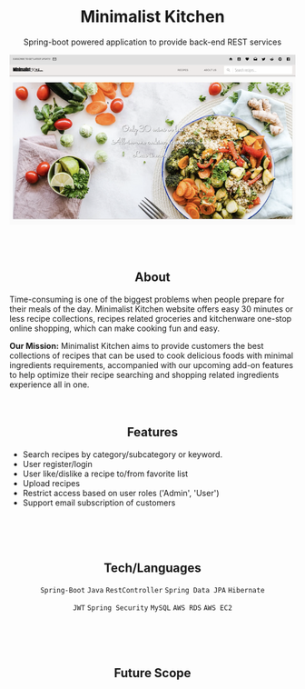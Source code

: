 <h1 align="center"> Minimalist Kitchen</h1>
<p align="center">Spring-boot powered application to provide back-end REST services</p>
<div align="center">
  <img align="center" src="https://github.com/xdietcode/mkitchen/blob/final/src/ext/mk_main.png">
</div>
<br>
<br>
<br>
<h2 align="center">About</h2>
Time-consuming is one of the biggest problems when people prepare for their meals of the day. Minimalist Kitchen website offers easy 30 minutes or less recipe collections, recipes related groceries and kitchenware one-stop online shopping, which can make cooking fun and easy.

**Our Mission:**
Minimalist Kitchen aims to provide customers the best collections of recipes that can be used to cook delicious foods with minimal ingredients requirements, accompanied with our upcoming add-on features  to help optimize their recipe searching and shopping related ingredients experience all in one.
<br>
<br>
<br>
<h2 align="center">Features</h2>

*  Search recipes by category/subcategory or keyword.
*  User register/login
*  User like/dislike a recipe to/from favorite list
* Upload recipes
* Restrict access based on user roles ('Admin', 'User')
* Support email subscription of customers
<br>
<br>
<br>
<h2 align="center">Tech/Languages</h2>
<div align="center">
  
  `Spring-Boot` `Java` `RestController` `Spring Data JPA` `Hibernate` 
  
 </div>
 
<div align="center">
  
`JWT` `Spring Security` `MySQL` `AWS RDS` `AWS EC2`

 </div>
<br>
<br>
<br>
<h2 align="center">Future Scope</h2>
